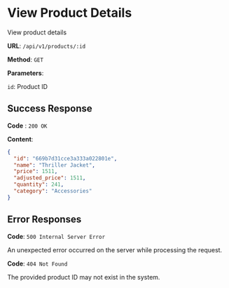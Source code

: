 # View Product Details

View product details

**URL**: `/api/v1/products/:id`

**Method**: `GET`

**Parameters**:

`id`: Product ID

## Success Response

**Code** : `200 OK`

**Content**:
```json
{
  "id": "669b7d31cce3a333a022801e",
  "name": "Thriller Jacket",
  "price": 1511,
  "adjusted_price": 1511,
  "quantity": 241,
  "category": "Accessories"
}
```

## Error Responses

**Code**: `500 Internal Server Error`

An unexpected error occurred on the server while processing the request.

**Code**: `404 Not Found`

The provided product ID may not exist in the system.